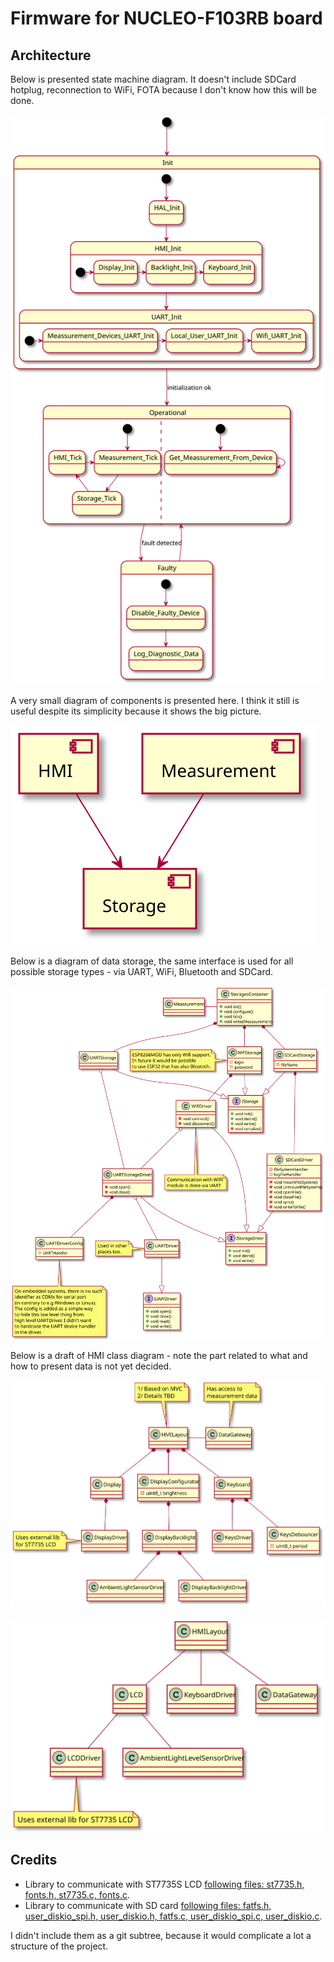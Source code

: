# Firmware for NUCLEO-F103RB board

## Architecture

Below is presented state machine diagram. It doesn't include SDCard hotplug, reconnection to WiFi, FOTA because I don't know how this will be done.

![state machine](../../Documentation/Diagrams/Export/Documentation/Diagrams/Source/NUCLEO-F103RB/Main_State_Machine.svg)

A very small diagram of components is presented here. I think it still is useful despite its simplicity because it shows the big picture.

![component diagram](../../Documentation/Diagrams/Export/Documentation/Diagrams/Source/NUCLEO-F103RB/Main_Component_Diagram.svg)


Below is a diagram of data storage, the same interface is used for all possible storage types - via UART, WiFi, Bluetooth and SDCard.

![storage class diagram](../../Documentation/Diagrams/Export/Documentation/Diagrams/Source/NUCLEO-F103RB/Storage_Class_Diagram.svg)

Below is a draft of HMI class diagram - note the part related to what and how to present data is not yet decided.

![hmi class diagram](../../Documentation/Diagrams/Export/Documentation/Diagrams/Source/NUCLEO-F103RB/HMI_Class_Diagram.svg)


![keyboard class diagram](../../Documentation/Diagrams/NUCLEO-F103RB_HML_Class_Diagram.svg)



## Credits

* Library to communicate with ST7735S LCD [following files: st7735.h, fonts.h, st7735.c, fonts.c](https://github.com/afiskon/stm32-st7735).
* Library to communicate with  SD card [following files: fatfs.h, user_diskio_spi.h, user_diskio.h, fatfs.c, user_diskio_spi.c, user_diskio.c](https://github.com/kiwih/cubemx-mmc-sd-card/).

I didn't include them as a git subtree, because it would complicate a lot a structure of the project.
